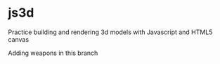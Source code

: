 js3d
====
Practice building and rendering 3d models with Javascript and HTML5 canvas

Adding weapons in this branch
